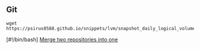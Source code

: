 ## Git

    wget https://psirus0588.github.io/snippets/lvm/snapshot_daily_logical_volume.sh
	

[#!/bin/bash] [Merge two repositories into one](merge_two_repositories_into_one.sh)
